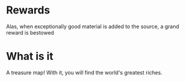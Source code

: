 # Rewards
Alas, when exceptionally good material is added to the source, a grand reward is bestowed

# What is it
A treasure map! With it, you will find the world's greatest riches.
